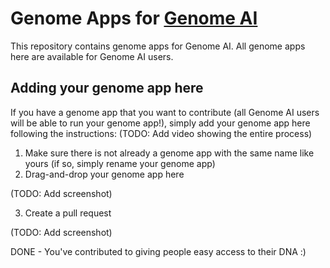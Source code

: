 # Genome Apps for [Genome AI](https://www.guardiome.com/ai-index/)

This repository contains genome apps for Genome AI. All genome apps here are available for Genome AI users.

## Adding your genome app here
If you have a genome app that you want to contribute (all Genome AI users will be able to run your genome app!), simply add your genome app here following the instructions:
(TODO: Add video showing the entire process)
1. Make sure there is not already a genome app with the same name like yours (if so, simply rename your genome app)
2. Drag-and-drop your genome app here

(TODO: Add screenshot)

3. Create a pull request

(TODO: Add screenshot)

DONE - You've contributed to giving people easy access to their DNA :)
